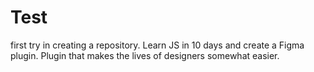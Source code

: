 # Test
first try in creating a repository.
Learn JS in 10 days and create a Figma plugin.
Plugin that makes the lives of designers somewhat easier.
